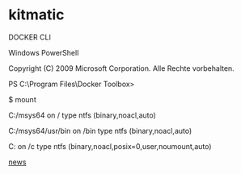 # kitmatic

DOCKER CLI

Windows PowerShell

Copyright (C) 2009 Microsoft Corporation. Alle Rechte vorbehalten.

PS C:\Program Files\Docker Toolbox> 

$ mount

C:/msys64 on / type ntfs (binary,noacl,auto)

C:/msys64/usr/bin on /bin type ntfs (binary,noacl,auto)

C: on /c type ntfs (binary,noacl,posix=0,user,noumount,auto)



[news](https://github.com/docker/kitematic/issues/new)

